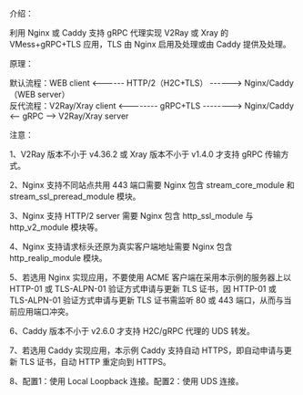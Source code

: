 介绍：

利用 Nginx 或 Caddy 支持 gRPC 代理实现 V2Ray 或 Xray 的 VMess+gRPC+TLS 应用，TLS 由 Nginx 启用及处理或由 Caddy 提供及处理。

原理：

默认流程：WEB client <------ HTTP/2（H2C+TLS） ------> Nginx/Caddy（WEB server）  
反代流程：V2Ray/Xray client <-------- gRPC+TLS --------> Nginx/Caddy <-- gRPC --> V2Ray/Xray server

注意：

1、V2Ray 版本不小于 v4.36.2 或 Xray 版本不小于 v1.4.0 才支持 gRPC 传输方式。

2、Nginx 支持不同站点共用 443 端口需要 Nginx 包含 stream_core_module 和 stream_ssl_preread_module 模块。

3、Nginx 支持 HTTP/2 server 需要 Nginx 包含 http_ssl_module 与 http_v2_module 模块等。

4、Nginx 支持请求标头还原为真实客户端地址需要 Nginx 包含 http_realip_module 模块。

5、若选用 Nginx 实现应用，不要使用 ACME 客户端在采用本示例的服务器上以 HTTP-01 或 TLS-ALPN-01 验证方式申请与更新 TLS 证书，因 HTTP-01 或 TLS-ALPN-01 验证方式申请与更新 TLS 证书需监听 80 或 443 端口，从而与当前应用端口冲突。

6、Caddy 版本不小于 v2.6.0 才支持 H2C/gRPC 代理的 UDS 转发。

7、若选用 Caddy 实现应用，本示例 Caddy 支持自动 HTTPS，即自动申请与更新 TLS 证书，自动 HTTP 重定向到 HTTPS。

8、配置1：使用 Local Loopback 连接。配置2：使用 UDS 连接。
